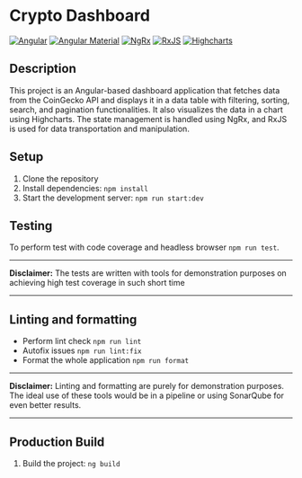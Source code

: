 # Crypto Dashboard
[![Angular](https://img.shields.io/badge/Angular-v17.3-f51954?logo=angular&logoColor=f51954)](https://angular.io/)
[![Angular Material](https://img.shields.io/badge/Angular%20Material-v17.3.0-055cb7?logo=angular&logoColor=055cb7)](https://material.angular.io/)
[![NgRx](https://img.shields.io/badge/NgRx-v17.2-5c207d?logo=ngrx&logoColor=5c207d)](https://ngrx.io/)
[![RxJS](https://img.shields.io/badge/RxJS-v7.8-fc108f?logo=reactivex&logoColor=fc108f)](https://rxjs.dev/)
[![Highcharts](https://img.shields.io/badge/Highcharts-v4-6799a0?logo=highcharts&logoColor=6799a0)](https://www.highcharts.com/)

## Description

This project is an Angular-based dashboard application that fetches data from the CoinGecko API and displays it in a data table with filtering, sorting, search, and pagination functionalities. It also visualizes the data in a chart using Highcharts. The state management is handled using NgRx, and RxJS is used for data transportation and manipulation.

## Setup

1. Clone the repository
2. Install dependencies: `npm install`
3. Start the development server: `npm run start:dev`

## Testing
To perform test with code coverage and headless browser `npm run test`.

---

**Disclaimer:** The tests are written with tools for demonstration purposes on achieving high test coverage in such short time

---
## Linting and formatting
* Perform lint check `npm run lint`
* Autofix issues `npm run lint:fix`
* Format the whole application `npm run format`
---

**Disclaimer:** Linting and formatting are purely for demonstration purposes. The ideal use of these tools would be in a pipeline or using SonarQube for even better results.

---

## Production Build

1. Build the project: `ng build`


